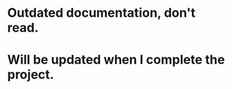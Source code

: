 # Outdated documentation, don't read.
# Will be updated when I complete the project.

<!-- # Description
This document provides information on the API.
The API is created using Laravel framework. It is a private API, requiring a valid key in order to use it.
The key can be obtained by making a request to another endpoint.
It is designed to handle media uploads, requiring a title, description and a list of media files to be uploaded.
Returns an array of files that were uploaded with their name, type, size and path, and also array of files that failed to upload with their name and the error why the upload failed.




# Endpoints
## Api key generation
- URL: `api/upload/generatekey`
- Method: GET
- Description:
    - Generates a 100-character API key.
- Response:
    - JSON containing the generated key.



## Media upload
- URL: `api/upload/media`
- Method: POST
- Description:
    - Uploads media files to the backend storage.
    - Allowed file types are: ['jpeg', 'jpg', 'png', 'gif', 'mp4', 'avi', 'mov', 'mkv']
    - Stores title, description, type, size and path of the file to the table.
    - Title and description are stored same for all uploaded files in the table
    - Requires a valid API key.
- Request parameters:
    - title: Title of the media (string, required).
    - description: Description of the media (string, required).
    - file[]: Media file(s) to upload (array of files, required).
    - apiKey: Valid api key which must be attached to the header of the request.
- Response:
    - Success:
        - Status Code: 200
        - JSON response containing information about successfully uploaded files and any files that were not uploaded due to errors.
    - Errors:
        - JSON response containing error message(s).
        - Possible errors are:
            - 422 (Invalid data, missing required parameters)
            - Invalid api key provided



## How to generate api key
- To generate an API key, make a GET request to `api/upload/generatekey`.
- This endpoint will return a JSON response containing the generated key.
- Store the key.

### Usage
```
let apiKey = "";

fetch('/upload/generatekey', {
    method: "GET",
})
.then(response => response.json())
.then(data => {
    apiKey = data['key'];
});
```



## How to upload media
- Obtain a valid API key from the endpoint above.
- Construct a `multipart/form-data` form with the required parameters as inputs.
- Make a POST request to the `api/upload/media` endpoint using javascript and make sure to attach the API key to the head of the request.

### Usage
```
<form id="uploadForm" enctype="multipart/form-data">
    <div>
        <label for="title">Title:</label>
        <input type="text" name="title" id="title">
    </div>
    <div>
        <label for="description">Description:</label>
        <textarea name="description" id="description">
        </textarea>
    </div>
    <div>
        <label for="media">Select Media:</label>
        <input type="file" name="file[]" id="file" multiple>
    </div>
    <button type="button" onclick="uploadMedia()">
        Upload
    </button>
</form>

<script>
    const uploadMedia = function(){
        const form = document.querySelector("#uploadForm");
        const formData = new FormData(form);

        const options = {
            method: "POST",
            headers: {
                apiKey: 'yourApiKey',
            },
            body: formData,
        }
        fetch("api/upload/media", options)
        .then(response => response.json())
        .then(data => {
            console.log(data);
            // ...request has succeeded.
        })
        .catch(error => {
            // ...request has failed due to an error
        });
    }
</script>
```


### Response
```
All files successfully uploaded
{
    'filesUploaded': [
        [
            'fileName' => uploaded file name,
            'fileType' => file type,
            'fileSize' => file size,
            'filePath' => path to the file,
        ],
        ...,
        ...,
    ],
    'filesNotUploaded': [],
};


Some files failed to upload
{
    'filesUploaded': [
        [
            'fileName' => uploaded file name,
            'fileType' => file type,
            'fileSize' => file size,
            'filePath' => path to the file,
        ],
        ...,
        ...,
    ],
    'filesNotUploaded': [
        [
            'fileName'  =>  $fileName,
            'error'     =>  "An error occured while trying to upload the file: error that occured for that file",
        ],
        ...,
        ...
    ],
    'error': "Some files couldn't be uploaded. Please check 'filesNotUploaded' for more information."
}

All files failed to upload
{
    'filesUploaded': [],
    'filesNotUploaded': [
        [
            'fileName'  =>  $fileName,
            'error'     =>  "An error occured while trying to upload the file: error that occured for that file",
        ],
        ...,
        ...
    ],
    'error': "Some files couldn't be uploaded. Please check 'filesNotUploaded' for more information."
}
``` -->